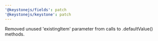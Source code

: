 ```yaml
---
'@keystonejs/fields': patch
'@keystonejs/keystone': patch
---
```


Removed unused 'existingItem' parameter from calls to .defaultValue() methods.
